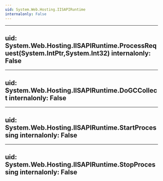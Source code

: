 ```yaml
---
uid: System.Web.Hosting.IISAPIRuntime
internalonly: False
---
```


---
uid: System.Web.Hosting.IISAPIRuntime.ProcessRequest(System.IntPtr,System.Int32)
internalonly: False
---

---
uid: System.Web.Hosting.IISAPIRuntime.DoGCCollect
internalonly: False
---

---
uid: System.Web.Hosting.IISAPIRuntime.StartProcessing
internalonly: False
---

---
uid: System.Web.Hosting.IISAPIRuntime.StopProcessing
internalonly: False
---
